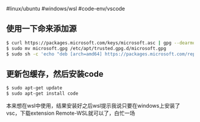 #linux/ubuntu #windows/wsl #code-env/vscode 

## 使用一下命来添加源
```bash
$ curl https://packages.microsoft.com/keys/microsoft.asc | gpg --dearmor > microsoft.gpg
$ sudo mv microsoft.gpg /etc/apt/trusted.gpg.d/microsoft.gpg
$ sudo sh -c 'echo "deb [arch=amd64] https://packages.microsoft.com/repos/vscode stable main" > /etc/apt/sources.list.d/vscode.list'
```

## 更新包缓存，然后安装code
```bash
$ sudo apt-get update
$ sudo apt-get install code
```

本来想在wsl中使用，结果安装好之后wsl提示我说只要在windows上安装了vsc，下载extension Remote-WSL就可以了，白忙一场
